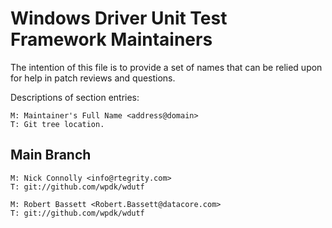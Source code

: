 # Windows Driver Unit Test Framework Maintainers

The intention of this file is to provide a set of names that can be relied upon
for help in patch reviews and questions.

Descriptions of section entries:

	M: Maintainer's Full Name <address@domain>
	T: Git tree location.

## Main Branch

    M: Nick Connolly <info@rtegrity.com>
    T: git://github.com/wpdk/wdutf

    M: Robert Bassett <Robert.Bassett@datacore.com>
    T: git://github.com/wpdk/wdutf
